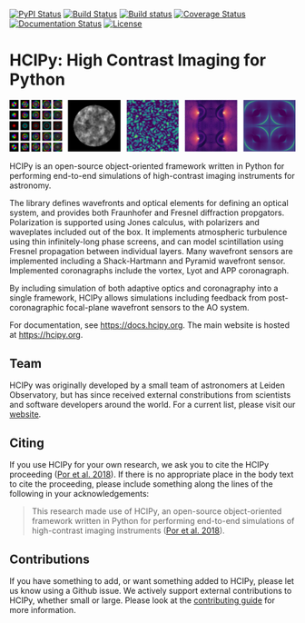 [![PyPI Status](https://img.shields.io/pypi/v/hcipy.svg)](https://pypi.org/project/hcipy/)
[![Build Status](https://img.shields.io/travis/ehpor/hcipy/master.svg?logo=travis)](https://travis-ci.org/ehpor/hcipy)
[![Build status](https://img.shields.io/appveyor/ci/ehpor/hcipy/master.svg?logo=appveyor)](https://ci.appveyor.com/project/ehpor/hcipy/branch/master)
[![Coverage Status](https://img.shields.io/codecov/c/gh/ehpor/hcipy)](https://codecov.io/gh/ehpor/hcipy)
[![Documentation Status](https://img.shields.io/badge/docs-latest%20build-brightgreen)](https://docs.hcipy.org/dev)
[![License](https://img.shields.io/github/license/ehpor/hcipy.svg)](https://opensource.org/licenses/MIT)

# HCIPy: High Contrast Imaging for Python

![alt text](doc/hcipy_banner.png "HCIPy banner")

HCIPy is an open-source object-oriented framework written in Python for performing end-to-end simulations of high-contrast imaging instruments for astronomy.

The library defines wavefronts and optical elements for defining an optical system, and provides both Fraunhofer and Fresnel diffraction propgators. Polarization is supported using Jones calculus, with polarizers and waveplates included out of the box. It implements atmospheric turbulence using thin infinitely-long phase screens, and can model scintillation using Fresnel propagation between individual layers. Many wavefront sensors are implemented including a Shack-Hartmann and Pyramid wavefront sensor. Implemented coronagraphs include the vortex, Lyot and APP coronagraph.

By including simulation of both adaptive optics and coronagraphy into a single framework, HCIPy allows simulations including feedback from post-coronagraphic focal-plane wavefront sensors to the AO system.

For documentation, see <https://docs.hcipy.org>. The main website is hosted at <https://hcipy.org>.

## Team

HCIPy was originally developed by a small team of astronomers at Leiden Observatory, but has since received external constributions from scientists and software developers around the world. For a current list, please visit our [website](https://hcipy.org/team.html).

## Citing

If you use HCIPy for your own research, we ask you to cite the HCIPy proceeding ([Por et al. 2018](https://doi.org/10.1117/12.2314407)). If there is no appropriate place in the body text to cite the proceeding, please include something along the lines of the following in your acknowledgements:

> This research made use of HCIPy, an open-source object-oriented framework written in Python for performing end-to-end simulations of high-contrast imaging instruments ([Por et al. 2018](https://doi.org/10.1117/12.2314407)).

## Contributions

If you have something to add, or want something added to HCIPy, please let us know using a Github issue. We actively support external contributions to HCIPy, whether small or large. Please look at the [contributing guide](https://docs.hcipy.org/dev/development/contributing_guide.html) for more information.
